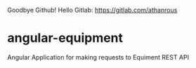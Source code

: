 Goodbye Github! Hello Gitlab: https://gitlab.com/athanrous

# angular-equipment
Angular Application for making requests to Equiment REST API
